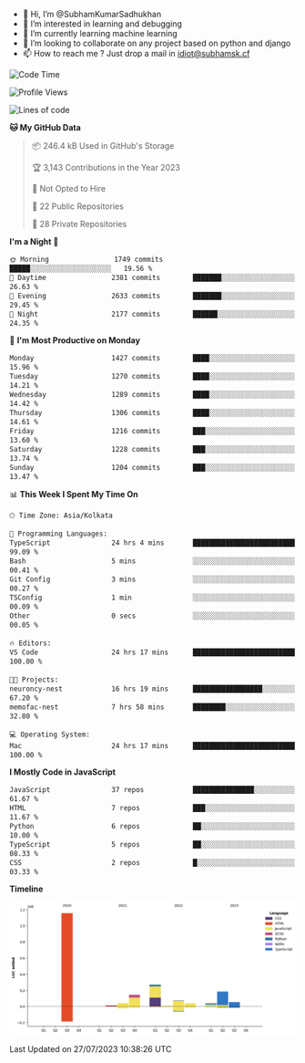 - 👋 Hi, I’m @SubhamKumarSadhukhan
- 👀 I’m interested in learning and debugging
- 🌱 I’m currently learning machine learning
- 💞️ I’m looking to collaborate on any project based on python and django
- 📫 How to reach me ?
      Just drop a mail in idiot@subhamsk.cf

<!---
SubhamKumarSadhukhan/SubhamKumarSadhukhan is a ✨ special ✨ repository because its `README.md` (this file) appears on your GitHub profile.
You can click the Preview link to take a look at your changes.
--->


<!--START_SECTION:waka-->
![Code Time](http://img.shields.io/badge/Code%20Time-1%2C375%20hrs%206%20mins-blue)

![Profile Views](http://img.shields.io/badge/Profile%20Views-1-blue)

![Lines of code](https://img.shields.io/badge/From%20Hello%20World%20I%27ve%20Written-2.0%20million%20lines%20of%20code-blue)

**🐱 My GitHub Data** 

> 📦 246.4 kB Used in GitHub's Storage 
 > 
> 🏆 3,143 Contributions in the Year 2023
 > 
> 🚫 Not Opted to Hire
 > 
> 📜 22 Public Repositories 
 > 
> 🔑 28 Private Repositories 
 > 
**I'm a Night 🦉** 

```text
🌞 Morning                1749 commits        █████░░░░░░░░░░░░░░░░░░░░   19.56 % 
🌆 Daytime                2381 commits        ███████░░░░░░░░░░░░░░░░░░   26.63 % 
🌃 Evening                2633 commits        ███████░░░░░░░░░░░░░░░░░░   29.45 % 
🌙 Night                  2177 commits        ██████░░░░░░░░░░░░░░░░░░░   24.35 % 
```
📅 **I'm Most Productive on Monday** 

```text
Monday                   1427 commits        ████░░░░░░░░░░░░░░░░░░░░░   15.96 % 
Tuesday                  1270 commits        ████░░░░░░░░░░░░░░░░░░░░░   14.21 % 
Wednesday                1289 commits        ████░░░░░░░░░░░░░░░░░░░░░   14.42 % 
Thursday                 1306 commits        ████░░░░░░░░░░░░░░░░░░░░░   14.61 % 
Friday                   1216 commits        ███░░░░░░░░░░░░░░░░░░░░░░   13.60 % 
Saturday                 1228 commits        ███░░░░░░░░░░░░░░░░░░░░░░   13.74 % 
Sunday                   1204 commits        ███░░░░░░░░░░░░░░░░░░░░░░   13.47 % 
```


📊 **This Week I Spent My Time On** 

```text
🕑︎ Time Zone: Asia/Kolkata

💬 Programming Languages: 
TypeScript               24 hrs 4 mins       █████████████████████████   99.09 % 
Bash                     5 mins              ░░░░░░░░░░░░░░░░░░░░░░░░░   00.41 % 
Git Config               3 mins              ░░░░░░░░░░░░░░░░░░░░░░░░░   00.27 % 
TSConfig                 1 min               ░░░░░░░░░░░░░░░░░░░░░░░░░   00.09 % 
Other                    0 secs              ░░░░░░░░░░░░░░░░░░░░░░░░░   00.05 % 

🔥 Editors: 
VS Code                  24 hrs 17 mins      █████████████████████████   100.00 % 

🐱‍💻 Projects: 
neuroncy-nest            16 hrs 19 mins      █████████████████░░░░░░░░   67.20 % 
memofac-nest             7 hrs 58 mins       ████████░░░░░░░░░░░░░░░░░   32.80 % 

💻 Operating System: 
Mac                      24 hrs 17 mins      █████████████████████████   100.00 % 
```

**I Mostly Code in JavaScript** 

```text
JavaScript               37 repos            ███████████████░░░░░░░░░░   61.67 % 
HTML                     7 repos             ███░░░░░░░░░░░░░░░░░░░░░░   11.67 % 
Python                   6 repos             ██░░░░░░░░░░░░░░░░░░░░░░░   10.00 % 
TypeScript               5 repos             ██░░░░░░░░░░░░░░░░░░░░░░░   08.33 % 
CSS                      2 repos             █░░░░░░░░░░░░░░░░░░░░░░░░   03.33 % 
```



**Timeline**

![Lines of Code chart](https://raw.githubusercontent.com/SubhamKumarSadhukhan/SubhamKumarSadhukhan/main/assets/bar_graph.png)


 Last Updated on 27/07/2023 10:38:26 UTC
<!--END_SECTION:waka-->
